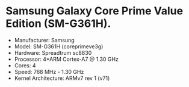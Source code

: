 # Samsung Galaxy Core Prime Value Edition (SM-G361H).

* Manufacturer: Samsung
* Model: SM-G361H (coreprimeve3g)
* Hardware: Spreadtrum sc8830
* Processor: 4*ARM Cortex-A7 @ 1.30 GHz
* Cores: 4
* Speed: 768 MHz - 1.30 GHz
* Kernel Architecture: ARMv7 rev 1 (v71)
